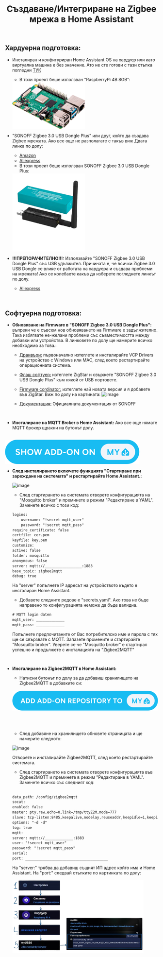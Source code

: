 <h1 align="center">Създаване/Интегриране на Zigbee мрежа в Home Assistant</h1>

<br>

##  Хардуерна подготовка:

- Инсталиран и конфигуриран Home Assistant OS на хардуер или като виртуална машина е без значение. Ато не сте готови с тази стъпка погледни [ТУК](https://www.home-assistant.io/installation/)


    - В този проект беше използван "RaspberryPi 4B 8GB":
    <img align="center" src="../../IMG/Devices/RASP PI 4B.png" width="50%" height="50%">


- "SONOFF Zigbee 3.0 USB Dongle Plus" или друг, който да създава Zigbee мрежата. Ако все още не разполагате с такъв виж Двата линка по долу:
    - [Amazon](https://www.amazon.de/dp/B09KZX4WSB?ref=ppx_yo2ov_dt_b_fed_asin_title)
    - [Aliexpress](https://de.aliexpress.com/item/1005004266559661.html?spm=a2g0o.productlist.main.1.29cfYELkYELkj7&algo_pvid=d6c4c86f-f945-433c-addd-962a0da0c955&algo_exp_id=d6c4c86f-f945-433c-addd-962a0da0c955-0&pdp_npi=4%40dis%21EUR%2138.16%2120.99%21%21%2140.55%2122.30%21%402103890117306177577828936efd34%2112000028571354347%21sea%21DE%21749630241%21X&curPageLogUid=DHGOVitBimE5&utparam-url=scene%3Asearch%7Cquery_from%3A) 
    - В този проект беше използван SONOFF Zigbee 3.0 USB Dongle Plus:

    <img align="center" src="../../IMG/Devices/Sonoff zigbee3.0 Dongel.png" width="50%" height="50%">


- **!!!ПРЕПОРАЧИТЕЛНО!!!:** Използвайте  "SONOFF Zigbee 3.0 USB Dongle Plus" със USB удължител. Причината е, че всички Zigbee 3.0 USB Dongle се влияе от работата на хардуера и създава проблеми на мрежата! Ако се колебаете какъв да изберете погледнете линкът по долу.
    - [Aliexpress](https://de.aliexpress.com/item/1005007442670601.html?spm=a2g0o.order_list.order_list_main.75.6e4f5c5f9wWYJ0&gatewayAdapt=glo2deu)

 <br>

##  Софтуерна подготовка:

- **Обновяване на Firmware в "SONOFF Zigbee 3.0 USB Dongle Plus":** въпреки че е съвсем нов обновяването на Firmware е задължително. Така избягвате не-желани проблеми със съвместимостта между добавки или устройства. В линковете по долу ще намерите всичко необходимо за това.:
    - [Драивъри:](https://www.silabs.com/developer-tools/usb-to-uart-bridge-vcp-drivers?tab=downloads) първоначално изтеглете и инсталирайте VCP Drivers на устройство с Windows или MAC, след което рестартирайте операционната система.
    - [Флаш софтуер:](https://zig-star.com/radio-docs/quick-start/#5have-fun) изтеглете ZigStar и свържете "SONOFF Zigbee 3.0 USB Dongle Plus" към някой от USB портовете.
    - [Firmware cordinator:](https://github.com/Koenkk/Z-Stack-firmware/tree/master/coordinator/Z-Stack_3.x.0/bin) изтеглете най новата версия и я добавете във ZigStar. Виж по долу на картината:
        ![image](https://github.com/user-attachments/assets/340206c9-767e-4a19-881d-207f9c098dc4)

    - [Документация:](https://sonoff.tech/wp-content/uploads/2022/11/SONOFF-Zigbee-3.0-USB-dongle-plus-firmware-flashing-.pdf) Официалната документация от SONOFF

<p></p><br>

- **Инсталиране на MQTT Broker в Home Assistant:** Ако все още нямате MQTT брокер щракни на бутонът долу.

<br>

<a href="https://my.home-assistant.io/redirect/supervisor_addon/?addon=core_mosquitto">
    <img align="center" src="../../IMG/Andere/button ADD-ON ON.svg" >
</a>

<br>

- **След инсталирането включете функцията "Стартиране при зареждане на системата" и рестартирайте Home Assistant.:**

    ![image](https://github.com/user-attachments/assets/f950e020-0fc3-42c4-8ab6-977cc5536a72)


    - След стартирането на системата отворете конфигурацията на "Mosquitto broker" и преминете в режим "Редактиране в YAML". Заменете всичко с този код:

    ```html
    logins:
      - username: "!secret mqtt_user"
        password: "!secret mqtt_pass"
    require_certificate: false
    certfile: cer.pem
    keyfile: key.pem
    customize:
    active: false
    folder: mosquitto
    anonymous: false
    server: mqtt://_________________:1883
    base_topic: zigbee2mqtt
    debug: true
    ```

    На "server" попълнете IP адресът на устройството където е инсталиран Home Assistant.



    - Добавете следните редове е "secrets.yaml". Ако това не бъде направено то конфигурацията неможе да бъде валидна.

    ```html
    # MQTT login daten
    mqtt_user: _____________
    mqtt_pass: _____________
    ```

    Попълнете предпочитаните от Вас потребителско име и парола  с тях ще се свързвате с MQTT. Запазете промените и стартирайте "Mosquitto broker". Уверете се че "Mosquitto broker" е стартирал успешно и продължете с инсталацията на "Zigbee2MQTT"

<br>

- **Инсталиране на Zigbee2MQTT в Home Assistant:**
    - Натисни бутонът по долу за да добавиш хранилището на Zigbee2MQTT в добавките си:

    <br>
    <div style="margin-bottom: 50px;">
        <a href="https://my.home-assistant.io/redirect/supervisor_add_addon_repository/?repository_url=https%3A%2F%2Fgithub.com%2Fzigbee2mqtt%2Fhassio-zigbee2mqtt">
            <img align="center" src="../../IMG/Andere/button ADD ADD-ON REPOSITORY TO MY.svg" >
        </a>
    </div>
    <br>

    - След добавяне на хранилището обновете страницата и ще намерите следното:

    ![image](https://github.com/user-attachments/assets/5655390c-9c13-473c-b6b6-6993191648dc)

    Отворете и инсталирайте Zigbee2MQTT, след което рестартирайте системата.

    - След стартирането на системата отворете конфигурацията във Zigbee2MQTT и преминете в режим "Редактиране в YAML". Заменете всичко със следният код:

    <br>

    ```html
    data_path: /config/zigbee2mqtt
    socat:
    enabled: false
    master: pty,raw,echo=0,link=/tmp/ttyZ2M,mode=777
    slave: tcp-listen:8485,keepalive,nodelay,reuseaddr,keepidle=1,keepintvl=1,keepcnt=5
    options: "-d -d"
    log: true
    mqtt:
    server: mqtt://_____________:1883  
    user: "!secret mqtt_user"
    password: "!secret mqtt_pass"
    serial:
    port: ______________________________________
    ``` 

    На "server:" трябва да добавиш същият ИП адрес който има и Home Assistant. На "port:" следвай стъпките по картинката по долу:

    <img align="center" src="../../IMG/Andere/usb-port-homeassistant.png" width="90%" height="90%">
